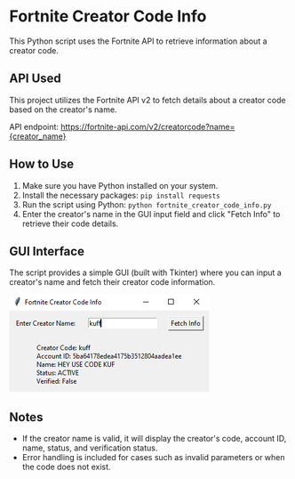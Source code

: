 # Fortnite Creator Code Info

This Python script uses the Fortnite API to retrieve information about a creator code.

## API Used

This project utilizes the Fortnite API v2 to fetch details about a creator code based on the creator's name.

API endpoint:
https://fortnite-api.com/v2/creatorcode?name={creator_name}

## How to Use

1. Make sure you have Python installed on your system.
2. Install the necessary packages: ```pip install requests```
3. Run the script using Python: ```python fortnite_creator_code_info.py```
4. Enter the creator's name in the GUI input field and click "Fetch Info" to retrieve their code details.

## GUI Interface

The script provides a simple GUI (built with Tkinter) where you can input a creator's name and fetch their creator code information.

![Screenshot](Capture.png)

## Notes

- If the creator name is valid, it will display the creator's code, account ID, name, status, and verification status.
- Error handling is included for cases such as invalid parameters or when the code does not exist.



